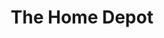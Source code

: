 ---
title: "The Home Depot"
url: /pittsburgh/the-home-depot-ross-park-mall-drive/
shop: doityourself
---